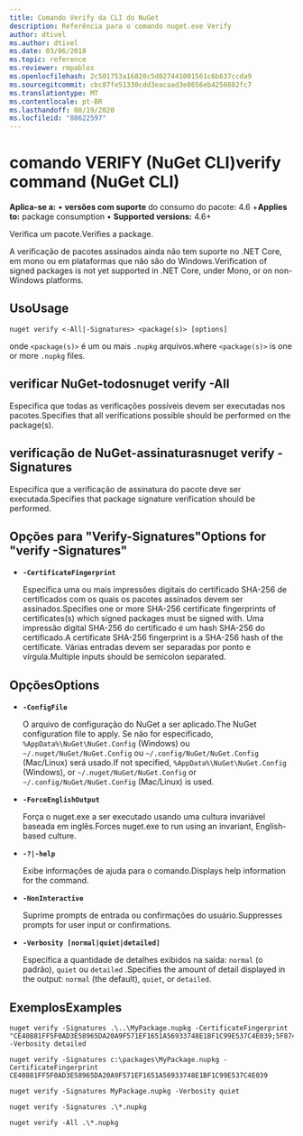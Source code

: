 ```yaml
---
title: Comando Verify da CLI do NuGet
description: Referência para o comando nuget.exe Verify
author: dtivel
ms.author: dtivel
ms.date: 03/06/2018
ms.topic: reference
ms.reviewer: rmpablos
ms.openlocfilehash: 2c501753a16820c5d027441001561c6b637ccda9
ms.sourcegitcommit: cbc87fe51330cdd3eacaad3e8656eb4258882fc7
ms.translationtype: MT
ms.contentlocale: pt-BR
ms.lasthandoff: 08/19/2020
ms.locfileid: "88622597"
---
```

# <a name="verify-command-nuget-cli"></a><span data-ttu-id="2db68-103">comando VERIFY (NuGet CLI)</span><span class="sxs-lookup"><span data-stu-id="2db68-103">verify command (NuGet CLI)</span></span>

<span data-ttu-id="2db68-104">**Aplica-se a:** &bullet; **versões com suporte** do consumo do pacote: 4.6 +</span><span class="sxs-lookup"><span data-stu-id="2db68-104">**Applies to:** package consumption &bullet; **Supported versions:** 4.6+</span></span>

<span data-ttu-id="2db68-105">Verifica um pacote.</span><span class="sxs-lookup"><span data-stu-id="2db68-105">Verifies a package.</span></span>

<span data-ttu-id="2db68-106">A verificação de pacotes assinados ainda não tem suporte no .NET Core, em mono ou em plataformas que não são do Windows.</span><span class="sxs-lookup"><span data-stu-id="2db68-106">Verification of signed packages is not yet supported in .NET Core, under Mono, or on non-Windows platforms.</span></span>

## <a name="usage"></a><span data-ttu-id="2db68-107">Uso</span><span class="sxs-lookup"><span data-stu-id="2db68-107">Usage</span></span>

```cli
nuget verify <-All|-Signatures> <package(s)> [options]
```

<span data-ttu-id="2db68-108">onde `<package(s)>` é um ou mais `.nupkg` arquivos.</span><span class="sxs-lookup"><span data-stu-id="2db68-108">where `<package(s)>` is one or more `.nupkg` files.</span></span>

## <a name="nuget-verify--all"></a><span data-ttu-id="2db68-109">verificar NuGet-todos</span><span class="sxs-lookup"><span data-stu-id="2db68-109">nuget verify -All</span></span>

<span data-ttu-id="2db68-110">Especifica que todas as verificações possíveis devem ser executadas nos pacotes.</span><span class="sxs-lookup"><span data-stu-id="2db68-110">Specifies that all verifications possible should be performed on the package(s).</span></span>

## <a name="nuget-verify--signatures"></a><span data-ttu-id="2db68-111">verificação de NuGet-assinaturas</span><span class="sxs-lookup"><span data-stu-id="2db68-111">nuget verify -Signatures</span></span>

<span data-ttu-id="2db68-112">Especifica que a verificação de assinatura do pacote deve ser executada.</span><span class="sxs-lookup"><span data-stu-id="2db68-112">Specifies that package signature verification should be performed.</span></span>

## <a name="options-for-verify--signatures"></a><span data-ttu-id="2db68-113">Opções para "Verify-Signatures"</span><span class="sxs-lookup"><span data-stu-id="2db68-113">Options for "verify -Signatures"</span></span>

- **`-CertificateFingerprint`**

  <span data-ttu-id="2db68-114">Especifica uma ou mais impressões digitais do certificado SHA-256 de certificados com os quais os pacotes assinados devem ser assinados.</span><span class="sxs-lookup"><span data-stu-id="2db68-114">Specifies one or more SHA-256 certificate fingerprints of certificates(s) which signed packages must be signed with.</span></span> <span data-ttu-id="2db68-115">Uma impressão digital SHA-256 do certificado é um hash SHA-256 do certificado.</span><span class="sxs-lookup"><span data-stu-id="2db68-115">A certificate SHA-256 fingerprint is a SHA-256 hash of the certificate.</span></span> <span data-ttu-id="2db68-116">Várias entradas devem ser separadas por ponto e vírgula.</span><span class="sxs-lookup"><span data-stu-id="2db68-116">Multiple inputs should be semicolon separated.</span></span>

## <a name="options"></a><span data-ttu-id="2db68-117">Opções</span><span class="sxs-lookup"><span data-stu-id="2db68-117">Options</span></span>

- **`-ConfigFile`**

  <span data-ttu-id="2db68-118">O arquivo de configuração do NuGet a ser aplicado.</span><span class="sxs-lookup"><span data-stu-id="2db68-118">The NuGet configuration file to apply.</span></span> <span data-ttu-id="2db68-119">Se não for especificado, `%AppData%\NuGet\NuGet.Config` (Windows) ou `~/.nuget/NuGet/NuGet.Config` ou `~/.config/NuGet/NuGet.Config` (Mac/Linux) será usado.</span><span class="sxs-lookup"><span data-stu-id="2db68-119">If not specified, `%AppData%\NuGet\NuGet.Config` (Windows), or `~/.nuget/NuGet/NuGet.Config` or `~/.config/NuGet/NuGet.Config` (Mac/Linux) is used.</span></span>

- **`-ForceEnglishOutput`**

  <span data-ttu-id="2db68-120">Força o nuget.exe a ser executado usando uma cultura invariável baseada em inglês.</span><span class="sxs-lookup"><span data-stu-id="2db68-120">Forces nuget.exe to run using an invariant, English-based culture.</span></span>

- **`-?|-help`**

  <span data-ttu-id="2db68-121">Exibe informações de ajuda para o comando.</span><span class="sxs-lookup"><span data-stu-id="2db68-121">Displays help information for the command.</span></span>

- **`-NonInteractive`**

  <span data-ttu-id="2db68-122">Suprime prompts de entrada ou confirmações do usuário.</span><span class="sxs-lookup"><span data-stu-id="2db68-122">Suppresses prompts for user input or confirmations.</span></span>

- **`-Verbosity [normal|quiet|detailed]`**

  <span data-ttu-id="2db68-123">Especifica a quantidade de detalhes exibidos na saída: `normal` (o padrão), `quiet` ou `detailed` .</span><span class="sxs-lookup"><span data-stu-id="2db68-123">Specifies the amount of detail displayed in the output: `normal` (the default), `quiet`, or `detailed`.</span></span>

## <a name="examples"></a><span data-ttu-id="2db68-124">Exemplos</span><span class="sxs-lookup"><span data-stu-id="2db68-124">Examples</span></span>

```cli
nuget verify -Signatures .\..\MyPackage.nupkg -CertificateFingerprint "CE40881FF5F0AD3E58965DA20A9F571EF1651A56933748E1BF1C99E537C4E039;5F874AAF47BCB268A19357364E7FBB09D6BF9E8A93E1229909AC5CAC865802E2" -Verbosity detailed

nuget verify -Signatures c:\packages\MyPackage.nupkg -CertificateFingerprint CE40881FF5F0AD3E58965DA20A9F571EF1651A56933748E1BF1C99E537C4E039

nuget verify -Signatures MyPackage.nupkg -Verbosity quiet

nuget verify -Signatures .\*.nupkg

nuget verify -All .\*.nupkg

```